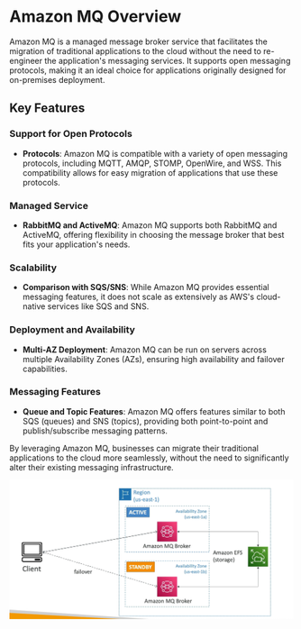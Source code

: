 # Amazon MQ Overview

Amazon MQ is a managed message broker service that facilitates the migration of traditional applications to the cloud without the need to re-engineer the application's messaging services. It supports open messaging protocols, making it an ideal choice for applications originally designed for on-premises deployment.

## Key Features

### Support for Open Protocols

- **Protocols**: Amazon MQ is compatible with a variety of open messaging protocols, including MQTT, AMQP, STOMP, OpenWire, and WSS. This compatibility allows for easy migration of applications that use these protocols.

### Managed Service

- **RabbitMQ and ActiveMQ**: Amazon MQ supports both RabbitMQ and ActiveMQ, offering flexibility in choosing the message broker that best fits your application's needs.

### Scalability

- **Comparison with SQS/SNS**: While Amazon MQ provides essential messaging features, it does not scale as extensively as AWS's cloud-native services like SQS and SNS.

### Deployment and Availability

- **Multi-AZ Deployment**: Amazon MQ can be run on servers across multiple Availability Zones (AZs), ensuring high availability and failover capabilities.

### Messaging Features

- **Queue and Topic Features**: Amazon MQ offers features similar to both SQS (queues) and SNS (topics), providing both point-to-point and publish/subscribe messaging patterns.

By leveraging Amazon MQ, businesses can migrate their traditional applications to the cloud more seamlessly, without the need to significantly alter their existing messaging infrastructure.

![Amazon MQ Overview](../z_resources/images/kinesis/amazon-MQ.png)
